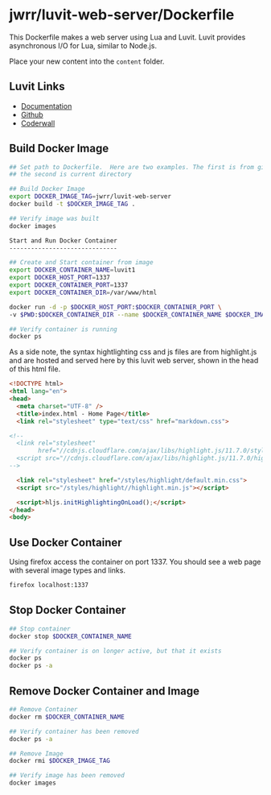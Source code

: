 jwrr/luvit-web-server/Dockerfile
================================

This Dockerfile makes a web server using Lua and Luvit. 
Luvit provides asynchronous I/O for Lua, similar to Node.js.

Place your new content into the `content` folder.

Luvit Links
-----------

* [Documentation](https://luvit.io/)
* [Github](https://github.com/luvit/luvit)
* [Coderwall](https://coderwall.com/p/gkokaw/luvit-node-s-ziggy-stardust)


Build Docker Image
------------------

```bash
## Set path to Dockerfile.  Here are two examples. The first is from github, 
## the second is current directory

## Build Docker Image
export DOCKER_IMAGE_TAG=jwrr/luvit-web-server
docker build -t $DOCKER_IMAGE_TAG .

## Verify image was built
docker images

Start and Run Docker Container
------------------------------

## Create and Start container from image
export DOCKER_CONTAINER_NAME=luvit1
export DOCKER_HOST_PORT=1337
export DOCKER_CONTAINER_PORT=1337
export DOCKER_CONTAINER_DIR=/var/www/html

docker run -d -p $DOCKER_HOST_PORT:$DOCKER_CONTAINER_PORT \
-v $PWD:$DOCKER_CONTAINER_DIR --name $DOCKER_CONTAINER_NAME $DOCKER_IMAGE_TAG

## Verify container is running
docker ps
```

As a side note, the syntax hightlighting css and js files are from highlight.js
and are hosted and served here by this luvit web server, shown in the head of
this html file.

```html
<!DOCTYPE html>
<html lang="en">
<head>
  <meta charset="UTF-8" />
  <title>index.html - Home Page</title>
  <link rel="stylesheet" type="text/css" href="markdown.css">

<!--
  <link rel="stylesheet"
        href="//cdnjs.cloudflare.com/ajax/libs/highlight.js/11.7.0/styles/default.min.css">
  <script src="//cdnjs.cloudflare.com/ajax/libs/highlight.js/11.7.0/highlight.min.js"></script>
-->

  <link rel="stylesheet" href="/styles/highlight/default.min.css">
  <script src="/styles/highlight//highlight.min.js"></script>

  <script>hljs.initHighlightingOnLoad();</script>
</head>
<body>
```


Use Docker Container
--------------------

Using firefox access the container on port 1337. You should see a web page with
several image types and links.

```bash
firefox localhost:1337
```

Stop Docker Container
---------------------

```bash
## Stop container
docker stop $DOCKER_CONTAINER_NAME

## Verify container is on longer active, but that it exists
docker ps
docker ps -a
```

Remove Docker Container and Image
---------------------------------

```bash
## Remove Container
docker rm $DOCKER_CONTAINER_NAME

## Verify container has been removed
docker ps -a

## Remove Image
docker rmi $DOCKER_IMAGE_TAG

## Verify image has been removed
docker images
```

